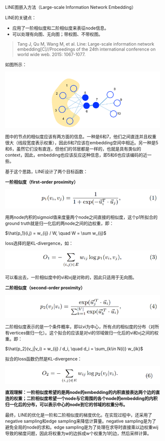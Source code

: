 LINE图嵌入方法（Large-scale Information Network Embedding）

LINE的关键点：

- 应用了一阶相似度和二阶相似度来表征node信息。
- 可以处理有向图、无向图；带权图、不带权图。



> Tang J, Qu M, Wang M, et al. Line:  Large-scale information network embedding[C]//Proceedings of the 24th  international conference on world wide web. 2015: 1067-1077.



如图所示：

![image-20210702132534299](assets/image-20210702132534299.png)



图中的节点的相似度应该有两方面的信息。一种是6和7，他们之间直连并且权重很大（线段宽度表示权重），因此6和7应该在embedding空间中相近。另一种是5和6，虽然它们没有直连，但他们的邻居都是一样的，也就是具有类似的context，因此，embedding也应该反应这种信息，即5和6也应该编码的近一些。

基于这个思路，LINE设计了两个目标函数：



**一阶相似度（first-order proximity）**

![image-20210702133101411](assets/image-20210702133101411.png)

用两node内积的sigmoid值来度量两个node之间直接的相似度，这个p1所拟合的ground truth就是归一化后的两node之间的边权重，即：

$\hat{p_1}(i,j) = w_{ij} / W, \quad W = \sum w_{ij}$

loss选择的是KL-divergence，如：

![image-20210702133509924](assets/image-20210702133509924.png)

可以看出去，一阶相似度中的vi和vj是对称的，因此只适用于无向图。



**二阶相似度（second-order proximity）**

![image-20210702133659742](assets/image-20210702133659742.png)

二阶相似度表示的是一个条件概率，即以vi为中心，所有点的相似度的分布（对所有vertices做归一化）。这个拟合的应该是对vi的邻域做归一化后的vi和vj之间的权重。即：

$\hat{p_2}(v_j|v_i) = w_{ij} / d_i, \quad d_i = \sum_{k\in N(i)} w_{ik}$

拟合的loss函数仍然是KL-divergence：

![image-20210702134403684](assets/image-20210702134403684.png)



**直观理解：一阶相似度希望的是两node的embedding的内积直接表达两个边的直连的权重；二阶相似度希望一个node与它周围的各个node的embedding的内积归一化后的分布，可以表示中心的node到它的邻域的权重分布。**

最终，LINE的优化是一阶和二阶相似度的梯度优化。在实现过程中，还采用了negative sampling和edge sampling来降低计算量。negative sampling是为了避免全局的node的求和。edge sampling是为了处理在求导时直接乘以边权重wij导致的梯度问题，因此将权重为w的边拆成w个权重为1的边，然后采样计算。





















